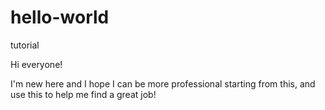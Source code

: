 # hello-world
tutorial

Hi everyone!

I'm new here and I hope I can be more professional starting from this, and use this to help me find a great job!
